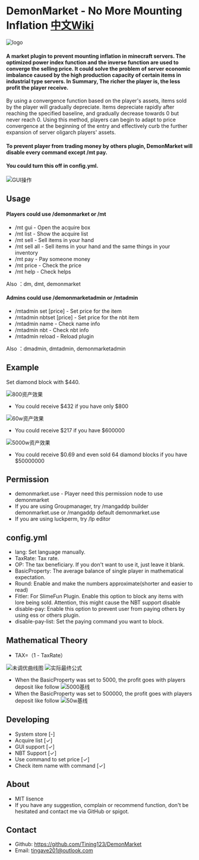 # DemonMarket - No More Mounting Inflation [中文Wiki](https://github.com/Tining123/DemonMarket/blob/main/README_cn.md)
![logo](https://raw.githubusercontent.com/Tining123/DemonMarket/master/src/main/img/logo.png)

#### A market plugin to prevent mounting inflation in minecraft servers. The optimized power index function and the inverse function are used to converge the selling price. It could solve the problem of server economic imbalance caused by the high production capacity of certain items in industrial type servers. In Summary, The richer the player is, the less profit the player receive.
By using a convergence function based on the player's assets, items sold by the player will gradually depreciate. Items depreciate rapidly after reaching the specified baseline, and gradually decrease towards 0 but never reach 0. Using this method, players can begin to adapt to price convergence at the beginning of the entry and effectively curb the further expansion of server oligarch players' assets.

#### To prevent player from trading money by others plugin, DemonMarket will disable every command except /mt pay.
#### You could turn this off in config.yml.

![GUI操作](https://raw.githubusercontent.com/Tining123/DemonMarket/master/src/main/img/gui_thumb2.gif)

## Usage
#### Players could use /demonmarket or /mt
+ /mt gui - Open the acquire box
+ /mt list - Show the acquire list
+ /mt sell - Sell items in your hand
+ /mt sell all - Sell items in your hand and the same things in your inventory
+ /mt pay - Pay someone money
+ /mt price - Check the price
+ /mt help - Check helps

Also ：dm, dmt, demonmarket

#### Admins could use /demonmarketadmin or /mtadmin
+ /mtadmin set [price] - Set price for the item
+ /mtadmin nbtset [price] - Set price for the nbt item
+ /mtadmin name - Check name info
+ /mtadmin nbt - Check nbt info
+ /mtadmin reload - Reload plugin

Also ：dmadmin, dmtadmin, demonmarketadmin

## Example
Set diamond block with $440.

![800资产效果](https://raw.githubusercontent.com/Tining123/DemonMarket/master/src/main/img/800_en.png)
- You could receive $432 if you have only $800

![60w资产效果](https://raw.githubusercontent.com/Tining123/DemonMarket/master/src/main/img/60w_en.png)
- You could receive $217 if you have $600000

![5000w资产效果](https://raw.githubusercontent.com/Tining123/DemonMarket/master/src/main/img/5000w_en.png)
- You could receive $0.69 and even sold 64 diamond blocks if you have $50000000


## Permission
+ demonmarket.use - Player need this permission node to use demonmarket
+ If you are using Groupmanager, try /mangaddp builder demonmarket.use or /mangaddp default demonmarket.use
+ If you are using luckperm, try /lp editor
## config.yml
+ lang: Set language manually.
+ TaxRate: Tax rate.
+ OP: The tax beneficiary. If you don't want to use it, just leave it blank.
+ BasicProperty: The average balance of single player in mathematical expectation.
+ Round: Enable and make the numbers approximate(shorter and easier to read)
+ Fitler: For SlimeFun Plugin. Enable this option to block any items with lore being sold. Attention, this might cause the NBT support disable
+ disable-pay: Enable this option to prevent user from paying others by using ess or others plugin.
+ disable-pay-list: Set the paying command you want to block.

## Mathematical Theory
+ TAX=（1 - TaxRate）

![未调优曲线图](https://raw.githubusercontent.com/Tining123/DemonMarket/master/src/main/img/chart.png)
![实际最终公式](https://raw.githubusercontent.com/Tining123/DemonMarket/master/src/main/img/theory.png)

+ When the BasicProperty was set to 5000, the profit goes with players deposit like follow
![5000基线](https://raw.githubusercontent.com/Tining123/DemonMarket/master/src/main/img/5000basic.png)
+ When the BasicProperty was set to 500000, the profit goes with players deposit like follow
![50w基线](https://raw.githubusercontent.com/Tining123/DemonMarket/master/src/main/img/50wbasic.png)

## Developing
+ System store [-]
+ Acquire list [✓]
+ GUI support [✓]
+ NBT Support [✓]
+ Use command to set price [✓]
+ Check item name with command [✓]
## About
+ MIT lisence
+ If you have any suggestion, complain or recommend function, don't be hesitated and contact me via GitHub or spigot.
## Contact
- Github: https://github.com/Tining123/DemonMarket
- Email: tingave201@outlook.com
